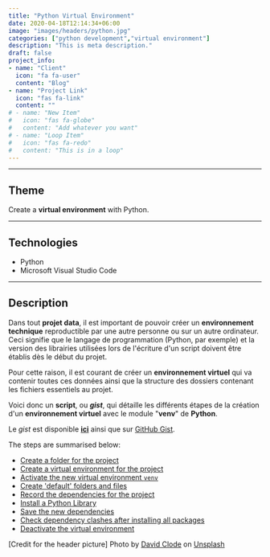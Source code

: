 ```yaml
---
title: "Python Virtual Environment"
date: 2020-04-18T12:14:34+06:00
image: "images/headers/python.jpg"
categories: ["python development","virtual environment"]
description: "This is meta description."
draft: false
project_info:
- name: "Client"
  icon: "fa fa-user"
  content: "Blog"
- name: "Project Link"
  icon: "fas fa-link"
  content: ""
# - name: "New Item"
#   icon: "fas fa-globe"
#   content: "Add whatever you want"
# - name: "Loop Item"
#   icon: "fas fa-redo"
#   content: "This is in a loop"
---
```


---

## Theme

Create a **virtual environment** with Python.

---

## Technologies

- Python
- Microsoft Visual Studio Code

---

## Description

Dans tout **projet data**, il est important de pouvoir créer un **environnement technique** reproductible par une autre personne ou sur un autre ordinateur. Ceci signifie que le langage de programmation (Python, par exemple) et la version des librairies utilisées lors de l'écriture d'un script doivent être établis dès le début du projet.

Pour cette raison, il est courant de créer un **environnement virtuel** qui va contenir toutes ces données ainsi que la structure des dossiers contenant les fichiers essentiels au projet.

Voici donc un **script**, ou ***gist***, qui détaille les différents étapes de la création d'un **environnement virtuel** avec le module "**venv**" de **Python**.

Le *gist* est disponible [**ici**](/documents/scripts_gists/create_a_virtual_environment_with_python.html "Create a Virtual Environment with Python - HTML Version") ainsi que sur [GitHub Gist](https://gist.github.com/loic-nazaries "Create a Virtual Environment with Python - Markdown Version").

The steps are summarised below:

- [Create a folder for the project](#create-a-folder-for-the-project)
- [Create a virtual environment for the project](#create-a-virtual-environment-for-the-project)
- [Activate the new virtual environment ```venv```](#activate-the-new-virtual-environment-venv)
- [Create 'default' folders and files](#create-default-folders-and-files)
- [Record the dependencies for the project](#record-the-dependencies-for-the-project)
- [Install a Python Library](#install-a-python-library)
- [Save the new dependencies](#save-the-new-dependencies)
- [Check dependency clashes after installing all packages](#check-dependency-clashes-after-installing-all-packages)
- [Deactivate the virtual environment](#deactivate-the-virtual-environment)

<!-- credits -->
[Credit for the header picture] Photo by <a href="https://unsplash.com/@davidclode?utm_source=unsplash&utm_medium=referral&utm_content=creditCopyText">David Clode</a> on <a href="https://unsplash.com/s/photos/python?utm_source=unsplash&utm_medium=referral&utm_content=creditCopyText">Unsplash</a>
